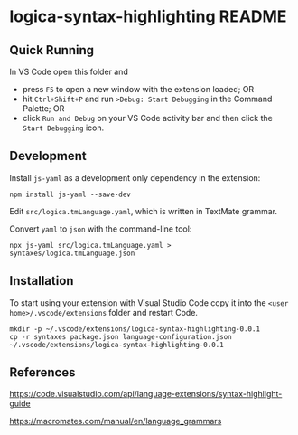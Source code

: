 # logica-syntax-highlighting README

## Quick Running

In VS Code open this folder and 

- press `F5` to open a new window with the extension loaded; OR
- hit `Ctrl+Shift+P` and run `>Debug: Start Debugging` in the Command Palette; OR
- click `Run and Debug` on your VS Code activity bar and then click the `Start Debugging` icon.

## Development

Install `js-yaml` as a development only dependency in the extension:

```
npm install js-yaml --save-dev
```

Edit `src/logica.tmLanguage.yaml`, which is written in TextMate grammar.

Convert `yaml` to `json` with the command-line tool:

```
npx js-yaml src/logica.tmLanguage.yaml > syntaxes/logica.tmLanguage.json
```


## Installation

To start using your extension with Visual Studio Code copy it into the `<user home>/.vscode/extensions` folder and restart Code.

```
mkdir -p ~/.vscode/extensions/logica-syntax-highlighting-0.0.1
cp -r syntaxes package.json language-configuration.json ~/.vscode/extensions/logica-syntax-highlighting-0.0.1
```

## References

https://code.visualstudio.com/api/language-extensions/syntax-highlight-guide

https://macromates.com/manual/en/language_grammars